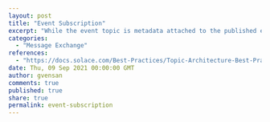 ```yaml
---
layout: post
title: "Event Subscription"
excerpt: "While the event topic is metadata attached to the published event to allow for movement through an event mesh, the subscription is the mechanism for client applications to register interest in events. Upon matching event topics to consumer subscriptions, the system can weave dynamic forwarding paths across the mesh to deliver the correct events to each consumer."
categories:
  - "Message Exchange"
references:
  - "https://docs.solace.com/Best-Practices/Topic-Architecture-Best-Practices.htm"
date: Thu, 09 Sep 2021 00:00:00 GMT
author: gvensan
comments: true
published: true
share: true
permalink: event-subscription
---
```

